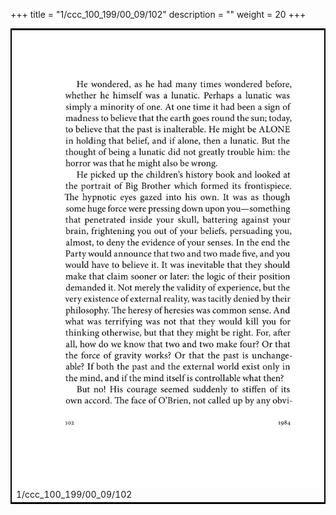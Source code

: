 +++
title = "1/ccc_100_199/00_09/102"
description = ""
weight = 20
+++

<table style="border:2px solid black;max-width:800px;max-height:800px;" 
><tr><td><img class="center-fit-jpg"
src="/jpg_/out_jpg_1984__102.jpg"  >1/ccc_100_199/00_09/102</img></td></tr></table>